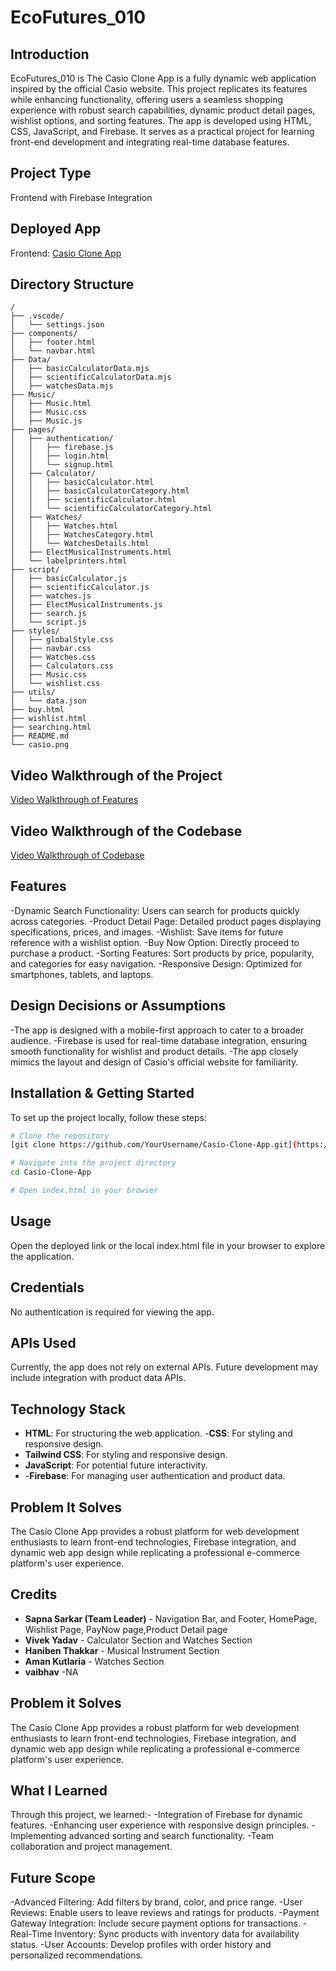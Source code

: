 # EcoFutures_010

## Introduction
EcoFutures_010 is The Casio Clone App is a fully dynamic web application inspired by the official Casio website. This project replicates its features while enhancing functionality, offering users a seamless shopping experience with robust search capabilities, dynamic product detail pages, wishlist options, and sorting features. The app is developed using HTML, CSS, JavaScript, and Firebase. It serves as a practical project for learning front-end development and integrating real-time database features.

## Project Type
Frontend with Firebase Integration

## Deployed App
Frontend: [Casio Clone App](https://casioclone.netlify.app)

## Directory Structure
```
/
├── .vscode/
│   └── settings.json
├── components/
│   ├── footer.html
│   └── navbar.html
├── Data/
│   ├── basicCalculatorData.mjs
│   ├── scientificCalculatorData.mjs
│   ├── watchesData.mjs
├── Music/
│   ├── Music.html
│   ├── Music.css
│   ├── Music.js
├── pages/
│   ├── authentication/
│   │   ├── firebase.js
│   │   ├── login.html
│   │   └── signup.html
│   ├── Calculator/
│   │   ├── basicCalculator.html
│   │   ├── basicCalculatorCategory.html
│   │   ├── scientificCalculator.html
│   │   └── scientificCalculatorCategory.html
│   ├── Watches/
│   │   ├── Watches.html
│   │   ├── WatchesCategory.html
│   │   └── WatchesDetails.html
│   ├── ElectMusicalInstruments.html
│   └── labelprinters.html
├── script/
│   ├── basicCalculator.js
│   ├── scientificCalculator.js
│   ├── watches.js
│   ├── ElectMusicalInstruments.js
│   ├── search.js
│   └── script.js
├── styles/
│   ├── globalStyle.css
│   ├── navbar.css
│   ├── Watches.css
│   ├── Calculators.css
│   ├── Music.css
│   └── wishlist.css
├── utils/
│   └── data.json
├── buy.html
├── wishlist.html
├── searching.html
├── README.md
└── casio.png
```


## Video Walkthrough of the Project
[Video Walkthrough of Features](https://youtu.be/QIB7459Lb2Y?si=34Tm1PrQg1rFDSSs)

## Video Walkthrough of the Codebase
[Video Walkthrough of Codebase](https://youtu.be/wHE5SXuj32Y) 

## Features
-Dynamic Search Functionality: Users can search for products quickly across categories.
-Product Detail Page: Detailed product pages displaying specifications, prices, and images.
-Wishlist: Save items for future reference with a wishlist option.
-Buy Now Option: Directly proceed to purchase a product.
-Sorting Features: Sort products by price, popularity, and categories for easy navigation.
-Responsive Design: Optimized for smartphones, tablets, and laptops.

## Design Decisions or Assumptions
-The app is designed with a mobile-first approach to cater to a broader audience.
-Firebase is used for real-time database integration, ensuring smooth functionality for wishlist and product details.
-The app closely mimics the layout and design of Casio's official website for familiarity.

## Installation & Getting Started
To set up the project locally, follow these steps:

```bash
# Clone the repository
[git clone https://github.com/YourUsername/Casio-Clone-App.git](https://github.com/sapna008/EcoFutures_010.git)

# Navigate into the project directory
cd Casio-Clone-App

# Open index.html in your browser

```

## Usage
Open the deployed link or the local index.html file in your browser to explore the application.

## Credentials
No authentication is required for viewing the app.

## APIs Used
Currently, the app does not rely on external APIs. Future development may include integration with product data APIs.

## Technology Stack
- **HTML**: For structuring the web application.
-**CSS**: For styling and responsive design.
- **Tailwind CSS**: For styling and responsive design.
- **JavaScript**: For potential future interactivity.
- -**Firebase**: For managing user authentication and product data.

## Problem It Solves
The Casio Clone App provides a robust platform for web development enthusiasts to learn front-end technologies, Firebase integration, and dynamic web app design while replicating a professional e-commerce platform's user experience.

## Credits
- **Sapna Sarkar (Team Leader)** - Navigation Bar, and Footer, HomePage, Wishlist Page, PayNow page,Product Detail page
- **Vivek Yadav** - Calculator Section and Watches Section
- **Haniben Thakkar** - Musical Instrument Section
- **Aman Kutlaria** - Watches Section
- **vaibhav** -NA

## Problem it Solves
The Casio Clone App provides a robust platform for web development enthusiasts to learn front-end technologies, Firebase integration, and dynamic web app design while replicating a professional e-commerce platform's user experience.

## What I Learned
Through this project, we learned:-
-Integration of Firebase for dynamic features.
-Enhancing user experience with responsive design principles.
-Implementing advanced sorting and search functionality.
-Team collaboration and project management.

## Future Scope
-Advanced Filtering: Add filters by brand, color, and price range.
-User Reviews: Enable users to leave reviews and ratings for products.
-Payment Gateway Integration: Include secure payment options for transactions.
-Real-Time Inventory: Sync products with inventory data for availability status.
-User Accounts: Develop profiles with order history and personalized recommendations.


